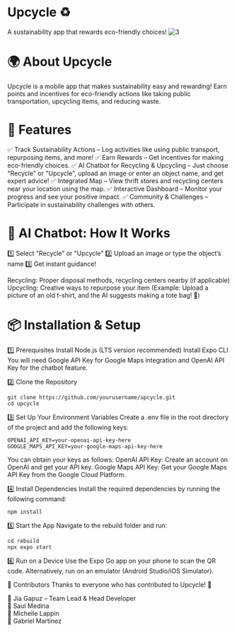 # Upcycle ♻️
A sustainability app that rewards eco-friendly choices!
![3](https://github.com/user-attachments/assets/566f41fc-79a2-45ab-8e62-2be873c014fc)

# 🌍 About Upcycle
Upcycle is a mobile app that makes sustainability easy and rewarding! Earn points and incentives for eco-friendly actions like taking public transportation, upcycling items, and reducing waste.

# 🚀 Features
✅ Track Sustainability Actions – Log activities like using public transport, repurposing items, and more!
✅ Earn Rewards – Get incentives for making eco-friendly choices.
✅ AI Chatbot for Recycling & Upcycling – Just choose "Recycle" or "Upcycle", upload an image or enter an object name, and get expert advice!
✅ Integrated Map – View thrift stores and recycling centers near your location using the map.
✅ Interactive Dashboard – Monitor your progress and see your positive impact.
✅ Community & Challenges – Participate in sustainability challenges with others.

# 🤖 AI Chatbot: How It Works
1️⃣ Select "Recycle" or "Upcycle"
2️⃣ Upload an image or type the object’s name
3️⃣ Get instant guidance!

Recycling: Proper disposal methods, recycling centers nearby (if applicable)
Upcycling: Creative ways to repurpose your item
(Example: Upload a picture of an old t-shirt, and the AI suggests making a tote bag! 👜)

# 📦 Installation & Setup
1️⃣ Prerequisites
Install Node.js (LTS version recommended)
Install Expo CLI
You will need Google API Key for Google Maps integration and OpenAI API Key for the chatbot feature.

2️⃣ Clone the Repository
```
git clone https://github.com/yourusername/upcycle.git
cd upcycle
```

3️⃣ Set Up Your Environment Variables
Create a .env file in the root directory of the project and add the following keys:
```
OPENAI_API_KEY=your-openai-api-key-here
GOOGLE_MAPS_API_KEY=your-google-maps-api-key-here
```
You can obtain your keys as follows:
OpenAI API Key: Create an account on OpenAI and get your API key.
Google Maps API Key: Get your Google Maps API Key from the Google Cloud Platform.

4️⃣ Install Dependencies
Install the required dependencies by running the following command:
```
npm install
```

5️⃣ Start the App
Navigate to the rebuild folder and run:
```
cd rebuild
npx expo start
```

6️⃣ Run on a Device
Use the Expo Go app on your phone to scan the QR code.
Alternatively, run on an emulator (Android Studio/iOS Simulator).

👥 Contributors
Thanks to everyone who has contributed to Upcycle! 🎉

👤 Jia Gapuz – Team Lead & Head Developer\
👤 Saul Medina\
👤 Michelle Lappin\
👤 Gabriel Martinez
